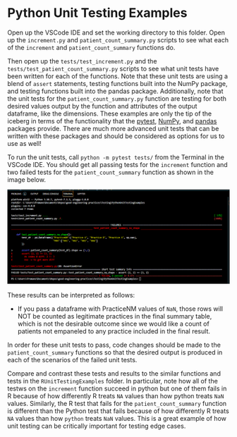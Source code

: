 # Python Unit Testing Examples

Open up the VSCode IDE and set the working directory to this folder. Open up the `increment.py` and `patient_count_summary.py` scripts to see what each of the `increment` and `patient_count_summary` functions do.

Then open up the `tests/test_increment.py` and the `tests/test_patient_count_summary.py` scripts to see what unit tests have been written for each of the functions. Note that these unit tests are using a blend of `assert` statements, testing functions built into the NumPy package, and testing functions built into the pandas package. Additionally, note that the unit tests for the `patient_count_summary.py` function are testing for both desired values output by the function and attributes of the output dataframe, like the dimensions. These examples are only the tip of the iceberg in terms of the functionality that the [pytest](https://docs.pytest.org/en/7.1.x/), [NumPy](https://numpy.org/doc/stable/reference/routines.testing.html), and [pandas](https://pandas.pydata.org/pandas-docs/version/0.22.0/api.html#testing-functions) packages provide. There are much more advanced unit tests that can be written with these packages and should be considered as options for us to use as well!

To run the unit tests, call `python -m pytest tests/` from the Terminal in the VSCode IDE. You should get all passing tests for the `increment` function and two failed tests for the `patient_count_summary` function as shown in the image below.

![pytest_result](README.assets/pytest_result.png)

These results can be interpreted as follows:

- If you pass a dataframe with PracticeNM values of `NaN`, those rows will NOT be counted as legitimate practices in the final summary table, which is not the desirable outcome since we would like a count of patients not empaneled to any practice included in the final result.

In order for these unit tests to pass, code changes should be made to the `patient_count_summary` functions so that the desired output is produced in each of the scenarios of the failed unit tests.

Compare and contrast these tests and results to the similar functions and tests in the `RUnitTestingExamples` folder. In particular, note how all of the testws on the `increment` function succeed in python but one of them fails in R because of how differently R treats `NA` values than how python treats `NaN` values. Similarly, the R test that fails for the `patient_count_summary` function is different than the Python test that fails because of how differently R treats `NA` values than how `python` treats `NaN` values. This is a great example of how unit testing can be critically important for testing edge cases.